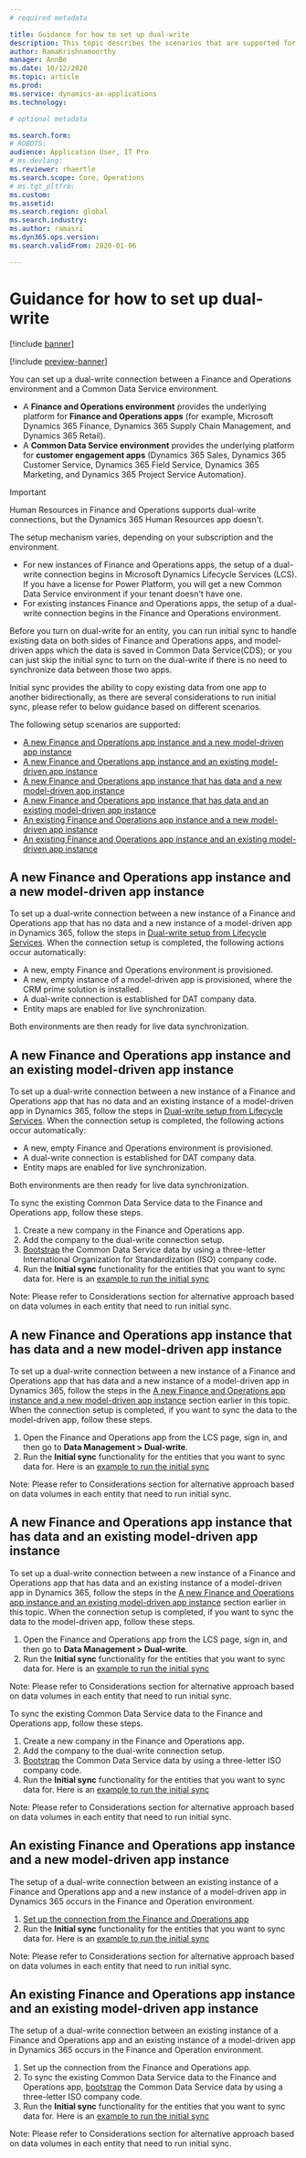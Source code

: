 ```yaml
---
# required metadata

title: Guidance for how to set up dual-write
description: This topic describes the scenarios that are supported for dual-write setup.
author: RamaKrishnamoorthy
manager: AnnBe
ms.date: 10/12/2020
ms.topic: article
ms.prod: 
ms.service: dynamics-ax-applications
ms.technology: 

# optional metadata

ms.search.form: 
# ROBOTS: 
audience: Application User, IT Pro
# ms.devlang: 
ms.reviewer: rhaertle
ms.search.scope: Core, Operations
# ms.tgt_pltfrm: 
ms.custom: 
ms.assetid: 
ms.search.region: global
ms.search.industry: 
ms.author: ramasri
ms.dyn365.ops.version: 
ms.search.validFrom: 2020-01-06

---
```


# Guidance for how to set up dual-write

[!include [banner](../../includes/banner.md)]

[!include [preview-banner](../../includes/preview-banner.md)]

You can set up a dual-write connection between a Finance and Operations environment and a Common Data Service environment.

+ A **Finance and Operations environment** provides the underlying platform for **Finance and Operations apps** (for example, Microsoft Dynamics 365 Finance, Dynamics 365 Supply Chain Management, and Dynamics 365 Retail).
+ A **Common Data Service environment** provides the underlying platform for **customer engagement apps** (Dynamics 365 Sales, Dynamics 365 Customer Service, Dynamics 365 Field Service, Dynamics 365 Marketing, and Dynamics 365 Project Service Automation).

>[!IMPORTANT]
>Human Resources in Finance and Operations supports dual-write connections, but the Dynamics 365 Human Resources app doesn't.

The setup mechanism varies, depending on your subscription and the environment.

+ For new instances of Finance and Operations apps, the setup of a dual-write connection begins in Microsoft Dynamics Lifecycle Services (LCS). If you have a license for Power Platform, you will get a new Common Data Service environment if your tenant doesn't have one.
+ For existing instances Finance and Operations apps, the setup of a dual-write connection begins in the Finance and Operations environment.

Before you turn on dual-write for an entity, you can run initial sync to handle existing data on both sides of Finance and Operations apps, and model-driven apps which the data is saved in Common Data Service(CDS); or you can just skip the initial sync to turn on the dual-write if there is no need to synchronize data between those two apps.

Initial sync provides the ability to copy existing data from one app to another bidirectionally, as there are several considerations to run initial sync, please refer to below guidance based on different scenarios.

The following setup scenarios are supported:

+ [A new Finance and Operations app instance and a new model-driven app instance](#new-new)
+ [A new Finance and Operations app instance and an existing model-driven app instance](#new-existing)
+ [A new Finance and Operations app instance that has data and a new model-driven app instance](#new-demo-new)
+ [A new Finance and Operations app instance that has data and an existing model-driven app instance](#new-demo-existing)
+ [An existing Finance and Operations app instance and a new model-driven app instance](#existing-new)
+ [An existing Finance and Operations app instance and an existing model-driven app instance](#existing-existing)

## <a id="new-new"></a>A new Finance and Operations app instance and a new model-driven app instance

To set up a dual-write connection between a new instance of a Finance and Operations app that has no data and a new instance of a model-driven app in Dynamics 365, follow the steps in [Dual-write setup from Lifecycle Services](lcs-setup.md). When the connection setup is completed, the following actions occur automatically:

- A new, empty Finance and Operations environment is provisioned.
- A new, empty instance of a model-driven app is provisioned, where the CRM prime solution is installed.
- A dual-write connection is established for DAT company data.
- Entity maps are enabled for live synchronization.

Both environments are then ready for live data synchronization.

## <a id="new-existing"></a>A new Finance and Operations app instance and an existing model-driven app instance

To set up a dual-write connection between a new instance of a Finance and Operations app that has no data and an existing instance of a model-driven app in Dynamics 365, follow the steps in [Dual-write setup from Lifecycle Services](lcs-setup.md). When the connection setup is completed, the following actions occur automatically:

- A new, empty Finance and Operations environment is provisioned.
- A dual-write connection is established for DAT company data.
- Entity maps are enabled for live synchronization.

Both environments are then ready for live data synchronization.

To sync the existing Common Data Service data to the Finance and Operations app, follow these steps.

1. Create a new company in the Finance and Operations app.
2. Add the company to the dual-write connection setup.
3. [Bootstrap](bootstrap-company-data.md) the Common Data Service data by using a three-letter International Organization for Standardization (ISO) company code.
4. Run the **Initial sync** functionality for the entities that you want to sync data for. Here is an [example to run the initial sync](https://docs.microsoft.com/en-us/dynamics365/fin-ops-core/dev-itpro/data-entities/dual-write/enable-entity-map#example-enabling-the-customers-v3contacts-entity-map)

Note: Please refer to Considerations section for alternative approach based on data volumes in each entity that need to run initial sync.

## <a id="new-demo-new"></a>A new Finance and Operations app instance that has data and a new model-driven app instance

To set up a dual-write connection between a new instance of a Finance and Operations app that has data and a new instance of a model-driven app in Dynamics 365, follow the steps in the [A new Finance and Operations app instance and a new model-driven app instance](#new-new) section earlier in this topic. When the connection setup is completed, if you want to sync the data to the model-driven app, follow these steps.

1. Open the Finance and Operations app from the LCS page, sign in, and then go to **Data Management \> Dual-write**.
2. Run the **Initial sync** functionality for the entities that you want to sync data for. Here is an [example to run the initial sync](https://docs.microsoft.com/en-us/dynamics365/fin-ops-core/dev-itpro/data-entities/dual-write/enable-entity-map#example-enabling-the-customers-v3contacts-entity-map)

Note: Please refer to Considerations section for alternative approach based on data volumes in each entity that need to run initial sync.

## <a id="new-demo-existing"></a>A new Finance and Operations app instance that has data and an existing model-driven app instance

To set up a dual-write connection between a new instance of a Finance and Operations app that has data and an existing instance of a model-driven app in Dynamics 365, follow the steps in the [A new Finance and Operations app instance and an existing model-driven app instance](#new-existing) section earlier in this topic. When the connection setup is completed, if you want to sync the data to the model-driven app, follow these steps.

1. Open the Finance and Operations app from the LCS page, sign in, and then go to **Data Management \> Dual-write**.
2. Run the **Initial sync** functionality for the entities that you want to sync data for. Here is an [example to run the initial sync](https://docs.microsoft.com/en-us/dynamics365/fin-ops-core/dev-itpro/data-entities/dual-write/enable-entity-map#example-enabling-the-customers-v3contacts-entity-map)

Note: Please refer to Considerations section for alternative approach based on data volumes in each entity that need to run initial sync.

To sync the existing Common Data Service data to the Finance and Operations app, follow these steps.

1. Create a new company in the Finance and Operations app.
2. Add the company to the dual-write connection setup.
3. [Bootstrap](bootstrap-company-data.md) the Common Data Service data by using a three-letter ISO company code.
4. Run the **Initial sync** functionality for the entities that you want to sync data for. Here is an [example to run the initial sync](https://docs.microsoft.com/en-us/dynamics365/fin-ops-core/dev-itpro/data-entities/dual-write/enable-entity-map#example-enabling-the-customers-v3contacts-entity-map)

Note: Please refer to Considerations section for alternative approach based on data volumes in each entity that need to run initial sync.

## <a id="existing-new"></a>An existing Finance and Operations app instance and a new model-driven app instance

The setup of a dual-write connection between an existing instance of a Finance and Operations app and a new instance of a model-driven app in Dynamics 365 occurs in the Finance and Operation environment.

1. [Set up the connection from the Finance and Operations app](https://docs.microsoft.com/en-us/dynamics365/fin-ops-core/dev-itpro/data-entities/dual-write/enable-dual-write)
2. Run the **Initial sync** functionality for the entities that you want to sync data for. Here is an [example to run the initial sync](https://docs.microsoft.com/en-us/dynamics365/fin-ops-core/dev-itpro/data-entities/dual-write/enable-entity-map#example-enabling-the-customers-v3contacts-entity-map)

Note: Please refer to Considerations section for alternative approach based on data volumes in each entity that need to run initial sync.

## <a id="existing-existing"></a>An existing Finance and Operations app instance and an existing model-driven app instance

The setup of a dual-write connection between an existing instance of a Finance and Operations app and an existing instance of a model-driven app in Dynamics 365 occurs in the Finance and Operation environment.

1. Set up the connection from the Finance and Operations app.
2. To sync the existing Common Data Service data to the Finance and Operations app, [bootstrap](bootstrap-company-data.md) the Common Data Service data by using a three-letter ISO company code.
3. Run the **Initial sync** functionality for the entities that you want to sync data for. Here is an [example to run the initial sync](https://docs.microsoft.com/en-us/dynamics365/fin-ops-core/dev-itpro/data-entities/dual-write/enable-entity-map#example-enabling-the-customers-v3contacts-entity-map)

Note: Please refer to Considerations section for alternative approach based on data volumes in each entity that need to run initial sync.
